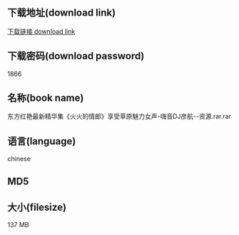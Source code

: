 ## 下载地址(download link)
[下载链接 download link](https://voluble-croquembouche-d321dc.netlify.app/?s=%E4%B8%9C%E6%96%B9%E7%BA%A2%E8%89%B3%E6%9C%80%E6%96%B0%E7%B2%BE%E5%8D%8E%E9%9B%86%E3%80%8A%E7%81%AB%E7%81%AB%E7%9A%84%E6%83%85%E9%83%8E%E3%80%8B%E4%BA%AB%E5%8F%97%E8%8D%89%E5%8E%9F%E9%AD%85%E5%8A%9B%E5%A5%B3%E5%A3%B0-%E5%97%A8%E9%9F%B3DJ%E5%BD%A6%E8%88%AA--%E8%B5%84%E6%BA%90.rar)

## 下载密码(download password)
1866

## 名称(book name)
东方红艳最新精华集《火火的情郎》享受草原魅力女声-嗨音DJ彦航--资源.rar.rar

## 语言(language)
chinese

## MD5


## 大小(filesize)
137 MB
